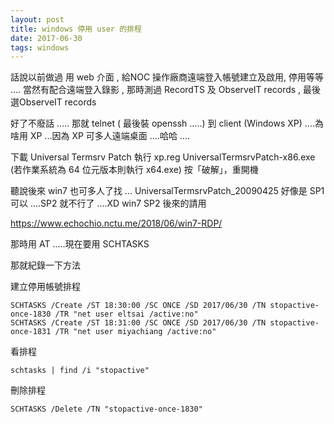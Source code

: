 ```yaml
---
layout: post
title: windows 停用 user 的排程
date: 2017-06-30
tags: windows
---
```


話說以前做過 用 web 介面 , 給NOC 操作廠商遠端登入帳號建立及啟用, 停用等等 ....
當然有配合遠端登入錄影 ,
那時測過 RecordTS 及 ObserveIT records , 最後選ObserveIT records 

好了不廢話 .....
那就 telnet  ( 最後裝 openssh .....)
到 client (Windows XP) ....為啥用 XP ...因為 XP 可多人遠端桌面 ....哈哈 ....

下載 Universal Termsrv Patch
執行 xp.reg
UniversalTermsrvPatch-x86.exe (若作業系統為 64 位元版本則執行 x64.exe)
按「破解」，重開機

聽說後來 win7 也可多人了找 ... UniversalTermsrvPatch_20090425
好像是 SP1 可以 ....SP2 就不行了 ....XD
win7 SP2 後來的請用 

https://www.echochio.nctu.me/2018/06/win7-RDP/

那時用 AT .....現在要用 SCHTASKS

那就紀錄一下方法 

建立停用帳號排程
```
SCHTASKS /Create /ST 18:30:00 /SC ONCE /SD 2017/06/30 /TN stopactive-once-1830 /TR "net user eltsai /active:no"
SCHTASKS /Create /ST 18:31:00 /SC ONCE /SD 2017/06/30 /TN stopactive-once-1831 /TR "net user miyachiang /active:no"
```

看排程
```
schtasks | find /i "stopactive"
```

刪除排程
```
SCHTASKS /Delete /TN "stopactive-once-1830"
```
 
